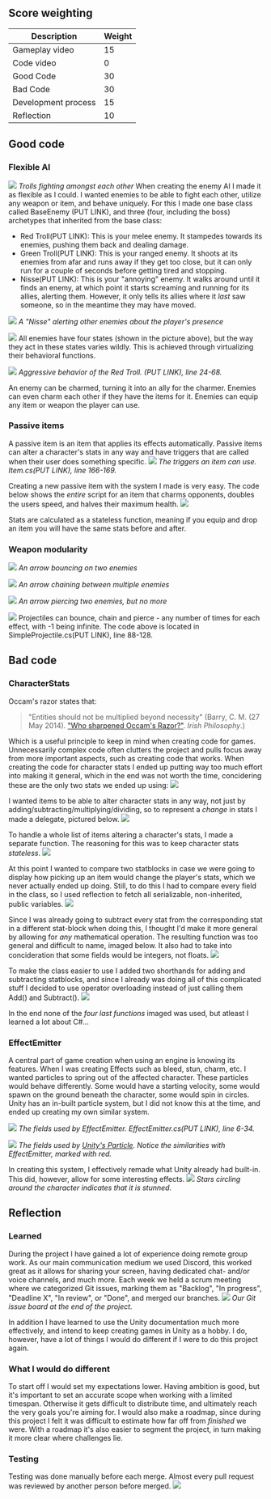 ## Score weighting
|Description | Weight |
|----|----|
|Gameplay video | 15 |
|Code video | 0 |
|Good Code  | 30 |
|Bad Code | 30 |
|Development process | 15 |
|Reflection | 10 |

## Good code
### Flexible AI
![](https://github.com/AxelJacobsen/FolkHorror/blob/main/Reports/Images/Sequence%2001.gif)
*Trolls fighting amongst each other*
When creating the enemy AI I made it as flexible as I could. I wanted enemies to be able to fight each other, utilize any weapon or item, and behave uniquely. For this I made one base class called BaseEnemy (PUT LINK), and three (four, including the boss) archetypes that inherited from the base class:
- Red Troll(PUT LINK): This is your melee enemy. It stampedes towards its enemies, pushing them back and dealing damage.
- Green Troll(PUT LINK): This is your ranged enemy. It shoots at its enemies from afar and runs away if they get too close, but it can only run for a couple of seconds before getting tired and stopping.
- Nisse(PUT LINK): This is your "annoying" enemy. It walks around until it finds an enemy, at which point it starts screaming and running for its allies, alerting them. However, it only tells its allies where it *last* saw someone, so in the meantime they may have moved.

![](https://github.com/AxelJacobsen/FolkHorror/blob/main/Reports/Images/Sequence%2001_1.gif)
*A "Nisse" alerting other enemies about the player's presence*

![](https://github.com/AxelJacobsen/FolkHorror/blob/main/Reports/Images/Pasted%20image%2020221212225348.png)
All enemies have four states (shown in the picture above), but the way they act in these states varies wildly. This is achieved through virtualizing their behavioral functions.

![](https://github.com/AxelJacobsen/FolkHorror/blob/main/Reports/Images/Pasted%20image%2020221212225958.png)
*Aggressive behavior of the Red Troll. (PUT LINK), line 24-68.*

An enemy can be charmed, turning it into an ally for the charmer. Enemies can even charm each other if they have the items for it. Enemies can equip any item or weapon the player can use.

### Passive items
A passive item is an item that applies its effects automatically. Passive items can alter a character's stats in any way and have triggers that are called when their user does something specific.
![](https://github.com/AxelJacobsen/FolkHorror/blob/main/Reports/Images/Pasted%20image%2020221212230945.png)
*The triggers an item can use. Item.cs(PUT LINK), line 166-169.*

Creating a new passive item with the system I made is very easy. The code below shows the *entire* script for an item that charms opponents, doubles the users speed, and halves their maximum health.
![](https://github.com/AxelJacobsen/FolkHorror/blob/main/Reports/Images/Pasted%20image%2020221212231342.png)

Stats are calculated as a stateless function, meaning if you equip and drop an item you will have the same stats before and after. 

### Weapon modularity
![](https://github.com/AxelJacobsen/FolkHorror/blob/main/Reports/Images/Sequence%2001_2.gif)
*An arrow bouncing on two enemies*

![](https://github.com/AxelJacobsen/FolkHorror/blob/main/Reports/Images/Sequence%2001_3.gif)
*An arrow chaining between multiple enemies*

![](https://github.com/AxelJacobsen/FolkHorror/blob/main/Reports/Images/Sequence%2001_4.gif)
*An arrow piercing two enemies, but no more*

![](https://github.com/AxelJacobsen/FolkHorror/blob/main/Reports/Images/Pasted%20image%2020221213003210.png)
Projectiles can bounce, chain and pierce - any number of times for each effect, with -1 being infinite. The code above is located in SimpleProjectile.cs(PUT LINK), line 88-128.

## Bad code
### CharacterStats
Occam's razor states that:
>"Entities should not be multiplied beyond necessity"
>(Barry, C. M. (27 May 2014). ["Who sharpened Occam's Razor?"](https://www.irishphilosophy.com/2014/05/27/who-sharpened-occams-razor/). _Irish Philosophy_.)

Which is a useful principle to keep in mind when creating code for games. Unnecessarily complex code often clutters the project and pulls focus away from more important aspects, such as creating code that works. When creating the code for character stats I ended up putting way too much effort into making it general, which in the end was not worth the time, concidering these are the only two stats we ended up using:
![](https://github.com/AxelJacobsen/FolkHorror/blob/main/Reports/Images/Pasted%20image%2020221213004717.png])

I wanted items to be able to alter character stats in any way, not just by adding/subtracting/multiplying/dividing, so to represent a *change* in stats I made a delegate, pictured below.
![](https://github.com/AxelJacobsen/FolkHorror/blob/main/Reports/Images/Pasted%20image%2020221213005229.png)

To handle a whole list of items altering a character's stats, I made a separate function. The reasoning for this was to keep character stats *stateless*.
![](https://github.com/AxelJacobsen/FolkHorror/blob/main/Reports/Images/Pasted%20image%2020221213005336.png)

At this point I wanted to compare two statblocks in case we were going to display how picking up an item would change the player's stats, which we never actually ended up doing. Still, to do this I had to compare every field in the class, so I used reflection to fetch all serializable, non-inherited, public variables.
![](https://github.com/AxelJacobsen/FolkHorror/blob/main/Reports/Images/Pasted%20image%2020221213005824.png)

Since I was already going to subtract every stat from the corresponding stat in a different stat-block when doing this, I thought I'd make it more general by allowing for *any* mathematical operation. The resulting function was too general and difficult to name, imaged below. It also had to take into concideration that some fields would be integers, not floats.
![](https://github.com/AxelJacobsen/FolkHorror/blob/main/Reports/Images/Pasted%20image%2020221213011027.png)

To make the class easier to use I added two shorthands for adding and subtracting statblocks, and since I already was doing all of this complicated stuff I decided to use operator overloading instead of just calling them Add() and Subtract().
![](https://github.com/AxelJacobsen/FolkHorror/blob/main/Reports/Images/Pasted%20image%2020221213011152.png)

In the end none of the *four last functions* imaged was used, but atleast I learned a lot about C#...

### EffectEmitter
A central part of game creation when using an engine is knowing its features. When I was creating Effects such as bleed, stun, charm, etc. I wanted particles to spring out of the affected character. These particles would behave differently. Some would have a starting velocity, some would spawn on the ground beneath the character, some would spin in circles. Unity has an in-built particle system, but I did not know this at the time, and ended up creating my own similar system.

![](https://github.com/AxelJacobsen/FolkHorror/blob/main/Reports/Images/Pasted%20image%2020221213020939.png)
*The fields used by EffectEmitter. EffectEmitter.cs(PUT LINK), line 6-34.*

![](https://github.com/AxelJacobsen/FolkHorror/blob/main/Reports/Images/Pasted%20image%2020221213022247.png)
*The fields used by [Unity's Particle](https://docs.unity3d.com/ScriptReference/ParticleSystem.Particle.html). Notice the similarities with EffectEmitter, marked with red.*

In creating this system, I effectively remade what Unity already had built-in. This did, however, allow for some interesting effects.
![](https://github.com/AxelJacobsen/FolkHorror/blob/main/Reports/Images/Sequence%2001_6.gif)
*Stars circling around the character indicates that it is stunned.*

## Reflection
### Learned
During the project I have gained a lot of experience doing remote group work. As our main communication medium we used Discord, this worked great as it allows for sharing your screen, having dedicated chat- and/or voice channels, and much more. Each week we held a scrum meeting where we categorized Git issues, marking them as "Backlog", "In progress", "Deadline X", "In review", or "Done", and merged our branches.
![](https://github.com/AxelJacobsen/FolkHorror/blob/main/Reports/Images/Pasted%20image%2020221213030320.png)
*Our Git issue board at the end of the project.*

In addition I have learned to use the Unity documentation much more effectively, and intend to keep creating games in Unity as a hobby. I do, however, have a lot of things I would do different if I were to do this project again. 

### What I would do different
To start off I would set my expectations lower. Having ambition is good, but it's important to set an accurate scope when working with a limited timespan. Otherwise it gets difficult to distribute time, and ultimately reach the very goals you're aiming for. I would also make a roadmap, since during this project I felt it was difficult to estimate how far off from *finished* we were. With a roadmap it's also easier to segment the project, in turn making it more clear where challenges lie.

### Testing
Testing was done manually before each merge. Almost every pull request was reviewed by another person before merged. 
![](https://github.com/AxelJacobsen/FolkHorror/blob/main/Reports/Images/Pasted%20image%2020221213041743.png)
